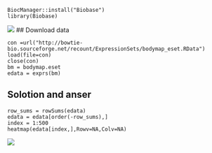     BiocManager::install("Biobase")
    library(Biobase)

![](1.jpg) \#\# Download data

    con =url("http://bowtie-bio.sourceforge.net/recount/ExpressionSets/bodymap_eset.RData")
    load(file=con)
    close(con)
    bm = bodymap.eset
    edata = exprs(bm)

Solotion and anser
------------------

    row_sums = rowSums(edata)
    edata = edata[order(-row_sums),]
    index = 1:500
    heatmap(edata[index,],Rowv=NA,Colv=NA)

![](Untitled_files/figure-markdown_strict/unnamed-chunk-3-1.png)
